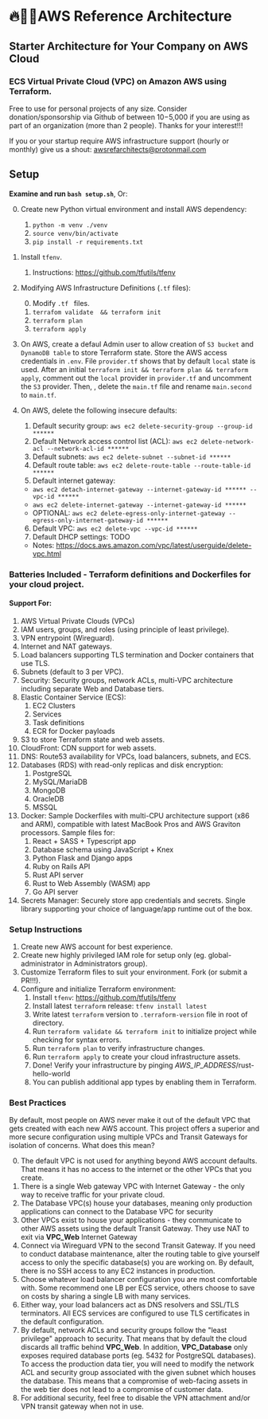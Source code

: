 # 🔥🌲👾AWS Reference Architecture

## Starter Architecture for Your Company on AWS Cloud

### ECS Virtual Private Cloud (VPC) on Amazon AWS using Terraform.

Free to use for personal projects of any size. Consider donation/sponsorship via Github of between $10-$5,000 if you are using as part of an organization (more than 2 people). Thanks for your interest!!!

If you or your startup require AWS infrastructure support (hourly or monthly) give us a shout: awsrefarchitects@protonmail.com

## Setup

**Examine and run `bash setup.sh`**, Or:

0. Create new Python virtual environment and install AWS dependency:

    1. `python -m venv ./venv`
    2. `source venv/bin/activate`
    3. `pip install -r requirements.txt`
1. Install `tfenv`.
    1. Instructions: https://github.com/tfutils/tfenv
2. Modifying AWS Infrastructure Definitions (`.tf` files):

    0. Modify `.tf ` files.
    1. `terrafom validate  && terraform init`
    2. `terraform plan`
    3. `terraform apply`
3. On AWS, create a defaul Admin user to allow creation of `S3 bucket` and `DynamoDB table` to store Terraform state. Store the AWS access credentials in `.env`. File `provider.tf` shows that by default `local` state is used. After an initial `terraform init && terraform plan && terraform apply`, comment out the `local` provider in `provider.tf` and uncomment the `S3` provider. Then, , delete the `main.tf` file and rename `main.second` to `main.tf`.
4. On AWS, delete the following insecure defaults:

    1. Default security group: `aws ec2 delete-security-group --group-id ******`
    2. Default Network access control list (ACL): `aws ec2 delete-network-acl --network-acl-id ******`
    3. Default subnets: `aws ec2 delete-subnet --subnet-id ******`
    4. Default route table: `aws ec2 delete-route-table --route-table-id ******`
    5. Default internet gateway:
      - `aws ec2 detach-internet-gateway --internet-gateway-id ****** --vpc-id ******`
      - `aws ec2 delete-internet-gateway --internet-gateway-id ******`
      - OPTIONAL: `aws ec2 delete-egress-only-internet-gateway --egress-only-internet-gateway-id ******`
    6. Default VPC: `aws ec2 delete-vpc --vpc-id ******`
    7. Default DHCP settings: TODO
    - Notes: https://docs.aws.amazon.com/vpc/latest/userguide/delete-vpc.html


### Batteries Included - Terraform definitions and Dockerfiles for your cloud project.

#### Support For:

1. AWS Virtual Private Clouds (VPCs)
2. IAM users, groups, and roles (using principle of least privilege).
3. VPN entrypoint (Wireguard).
4. Internet and NAT gateways.
5. Load balancers supporting TLS termination and Docker containers that use TLS.
6. Subnets (default to 3 per VPC).
7. Security: Security groups, network ACLs, multi-VPC architecture including separate Web and Database tiers.
8. Elastic Container Service (ECS):
    1. EC2 Clusters
    2. Services
    3. Task definitions
    4. ECR for Docker payloads
9. S3 to store Terraform state and web assets.
10. CloudFront: CDN support for web assets.
11. DNS: Route53 availability for VPCs, load balancers, subnets, and ECS.
12. Databases (RDS) with read-only replicas and disk encryption:
    1. PostgreSQL
    2. MySQL/MariaDB
    3. MongoDB
    4. OracleDB
    5. MSSQL
13. Docker: Sample Dockerfiles with multi-CPU architecture support (x86 and ARM), compatible with latest MacBook Pros and AWS Graviton processors. Sample files for:
    1. React + SASS + Typescript app
    2. Database schema using JavaScript + Knex
    3. Python Flask and Django apps
    4. Ruby on Rails API
    5. Rust API server
    6. Rust to Web Assembly (WASM) app
    7. Go API server
14. Secrets Manager: Securely store app credentials and secrets. Single library supporting your choice of language/app runtime out of the box.

### Setup Instructions

1. Create new AWS account for best experience.
2. Create new highly privileged IAM role for setup only (eg. global-administrator in Administrators group).
3. Customize Terraform files to suit your environment. Fork (or submit a PR!!!).
4. Configure and initialize Terraform environment:
    1. Install `tfenv`: https://github.com/tfutils/tfenv
    2. Install latest `terraform` release: `tfenv install latest`
    3. Write latest `terraform` version to `.terraform-version` file in root of directory.
    4. Run `terraform validate && terraform init` to initialize project while checking for syntax errors.
    5. Run `terraform plan` to verify infrastructure changes.
    6. Run `terraform apply` to create your cloud infrastructure assets.
    7. Done! Verify your infrastructure by pinging *AWS_IP_ADDRESS*/rust-hello-world
    8. You can publish additional app types by enabling them in Terraform.

### Best Practices

By default, most people on AWS never make it out of the default VPC that gets created with each new AWS account. This project offers a superior and more secure configuration using multiple VPCs and Transit Gateways for isolation of concerns. What does this mean?

0. The default VPC is not used for anything beyond AWS account defaults. That means it has no access to the internet or the other VPCs that you create.
1. There is a single Web gateway VPC with Internet Gateway - the only way to receive traffic for your private cloud.
2. The Database VPC(s) house your databases, meaning only production applications can connect to the Database VPC for security 
3. Other VPCs exist to house your applications - they communicate to other AWS assets using the default Transit Gateway. They use NAT to exit via **VPC_Web** Internet Gateway 
4. Connect via Wireguard VPN to the second Transit Gateway. If you need to conduct database maintenance, alter the routing table to give yourself access to only the specific database(s) you are working on. By default, there is no SSH access to any EC2 instances in production.
5. Choose whatever load balancer configuration you are most comfortable with. Some recommend one LB per ECS service, others choose to save on costs by sharing a single LB with many services.
6. Either way, your load balancers act as DNS resolvers and SSL/TLS terminators. All ECS services are configured to use TLS certificates in the default configuration. 
7. By default, network ACLs and security groups follow the "least privilege" approach to security. That means that by default the cloud discards all traffic behind **VPC_Web**. In addition, **VPC_Database** only exposes required database ports (eg. 5432 for PostgreSQL databases). To access the production data tier, you will need to modify the network ACL and security group associated with the given subnet which houses the database. This means that a compromise of web-facing assets in the web tier does not lead to a compromise of customer data.
8. For additional security, feel free to disable the VPN attachment and/or VPN transit gateway when not in use.
